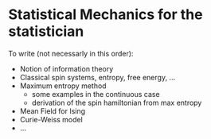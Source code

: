 # Statistical Mechanics for the statistician

To write (not necessarly in this order):

- Notion of information theory
- Classical spin systems, entropy, free energy, ...
- Maximum entropy method
    - some examples in the continuous case
    - derivation of the spin hamiltonian from max entropy
- Mean Field for Ising
- Curie-Weiss model
- ...